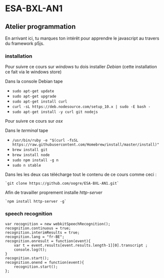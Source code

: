 # ESA-BXL-AN1
## Atelier programmation

En arrivant ici, tu marques ton intérêt pour apprendre le javascript au travers du framework p5js.

### installation
Pour suivre ce cours sur *windows* tu dois installer _Debian_ (cette installation ce fait via le windows store)

Dans la console Debian tape
* `sudo apt-get update`
* `sudo apt-get upgrade`
* `sudo apt-get install curl`
* `curl -sL https://deb.nodesource.com/setup_10.x | sudo -E bash -`
* `sudo apt-get install -y curl git nodejs`

Pour suivre ce cours sur *osx* 

Dans le _terminal_ tape
* `/usr/bin/ruby -e "$(curl -fsSL https://raw.githubusercontent.com/Homebrew/install/master/install)"`
* `brew install git`
* `brew install node`
* `sudo npm install -g n`
* `sudo n stable`

Dans les les deux cas télécharge tout le contenu de ce cours comme ceci :

    `git clone https://github.com/oogre/ESA-BXL-AN1.git`

Afin de travailler proprement installe _http-server_

    `npm install http-server -g`



### speech recognition
    var recognition = new webkitSpeechRecognition();
    recognition.continuous = true;
    recognition.interimResults = true;
    recognition.lang = "fr-BE";
    recognition.onresult = function(event){
        var t = event.results[event.results.length-1][0].transcript ;
        console.log(t);
    }
    recognition.start();
    recognition.onend = function(event){
        recognition.start();
    };